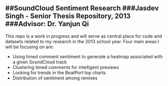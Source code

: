 ##SoundCloud Sentiment Research
###Jasdev Singh - Senior Thesis Repository, 2013
###Advisor: Dr. Yanjun Qi
---
This repo is a work in progress and will serve as central place for code and datasets related to my research in the 2013 school year.
Four main areas I will be focusing on are:
* Using timed comment sentiment to generate a heatmap associated with a given SoundCloud track
* Clustering timed comments for intelligent previews
* Looking for trends in the BeatPort top charts
* Distribution of sentiment among remixes
